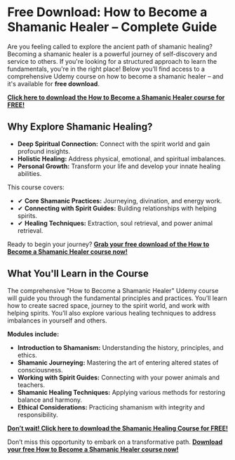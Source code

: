 # Free Download: How to Become a Shamanic Healer – Complete Guide

Are you feeling called to explore the ancient path of shamanic healing? Becoming a shamanic healer is a powerful journey of self-discovery and service to others. If you're looking for a structured approach to learn the fundamentals, you're in the right place! Below you’ll find access to a comprehensive Udemy course on how to become a shamanic healer – and it's available for **free download**.

[**Click here to download the How to Become a Shamanic Healer course for FREE!**](https://udemywork.com/how-to-become-a-shamanic-healer)

## Why Explore Shamanic Healing?

*   **Deep Spiritual Connection:** Connect with the spirit world and gain profound insights.
*   **Holistic Healing:** Address physical, emotional, and spiritual imbalances.
*   **Personal Growth:** Transform your life and develop your innate healing abilities.

This course covers:

*   ✔ **Core Shamanic Practices:** Journeying, divination, and energy work.
*   ✔ **Connecting with Spirit Guides:** Building relationships with helping spirits.
*   ✔ **Healing Techniques:** Extraction, soul retrieval, and power animal retrieval.

Ready to begin your journey? [**Grab your free download of the How to Become a Shamanic Healer course now!**](https://udemywork.com/how-to-become-a-shamanic-healer)

## What You'll Learn in the Course

The comprehensive "How to Become a Shamanic Healer" Udemy course will guide you through the fundamental principles and practices. You’ll learn how to create sacred space, journey to the spirit world, and work with helping spirits. You’ll also explore various healing techniques to address imbalances in yourself and others.

**Modules include:**

*   **Introduction to Shamanism:** Understanding the history, principles, and ethics.
*   **Shamanic Journeying:** Mastering the art of entering altered states of consciousness.
*   **Working with Spirit Guides:** Connecting with your power animals and teachers.
*   **Shamanic Healing Techniques:** Applying various methods for restoring balance and harmony.
*   **Ethical Considerations:** Practicing shamanism with integrity and responsibility.

[**Don’t wait! Click here to download the Shamanic Healing Course for FREE!**](https://udemywork.com/how-to-become-a-shamanic-healer)

Don’t miss this opportunity to embark on a transformative path. **[Download your free How to Become a Shamanic Healer course now!](https://udemywork.com/how-to-become-a-shamanic-healer)**
